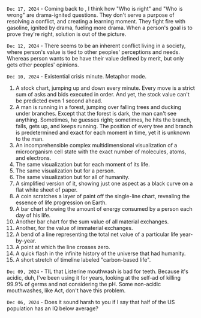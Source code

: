 `Dec 17, 2024` - Coming back to [](/17_notes/28-karpman_drama_triangle.md),
I think how "Who is right" and "Who is wrong" are drama-ignited questions.
They don't serve a purpose of resolving a conflict, and creating a learning moment.
They fight fire with gasoline, ignited by drama, fueling more drama.
When a person's goal is to prove they're right, solution is out of the picture.

`Dec 12, 2024` - There seems to be an inherent conflict living in a society, where person's value is tied to other peoples' perceptions and needs. Whereas person wants to be have their value defined by merit, but only gets other peoples' opinions.

`Dec 10, 2024` - Existential crisis minute. Metaphor mode.

1. A stock chart, jumping up and down every minute. Every move is a strict sum of asks and bids executed in order. And yet, the stock value can't be predicted even 1 second ahead.
2. A man is running in a forest, jumping over falling trees and ducking under branches. Except that the forest is dark, the man can't see anything. Sometimes, he guesses right; sometimes, he hits the branch, falls, gets up, and keeps running. The position of every tree and branch is predetermined and exact for each moment in time, yet it is unknown to the man.
3. An incomprehensible complex multidimensional visualization of a microorganism cell state with the exact number of molecules, atoms, and electrons.
4. The same visualization but for each moment of its life.
5. The same visualization but for a person.
6. The same visualization but for all of humanity.
7. A simplified version of it, showing just one aspect as a black curve on a flat white sheet of paper.
8. A coin scratches a layer of paint off the single-line chart, revealing the essence of life progression on Earth.
9. A bar chart showing the amount of energy consumed by a person each day of his life.
10. Another bar chart for the sum value of all material exchanges.
11. Another, for the value of immaterial exchanges.
12. A bend of a line representing the total net value of a particular life year-by-year.
13. A point at which the line crosses zero.
14. A quick flash in the infinite history of the universe that had humanity.
15. A short stretch of timeline labeled "carbon-based life".

`Dec 09, 2024` - TIL that Listerine mouthwash is bad for teeth. Because it's acidic, duh, I've been using it for years, looking at the self-ad of killing 99.9% of germs and not considering the pH. Some non-acidic mouthwashes, like Act, don't have this problem.

`Dec 06, 2024` - Does it sound harsh to you if I say that half of the US population has an IQ below average?

